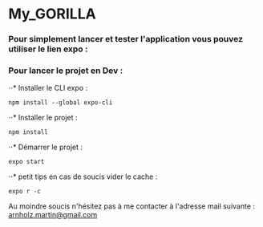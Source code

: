 # My_GORILLA

### Pour simplement lancer et tester l'application vous pouvez utiliser le lien expo :

### Pour lancer le projet en Dev :

⋅⋅* Installer le CLI expo :
```console
npm install --global expo-cli
```

⋅⋅* Installer le projet :
```console
npm install
```

⋅⋅* Démarrer le projet :
```console
expo start
```

⋅⋅* petit tips en cas de soucis vider le cache :
```console
expo r -c
```

Au moindre soucis n'hésitez pas à me contacter à l'adresse mail suivante : arnholz.martin@gmail.com